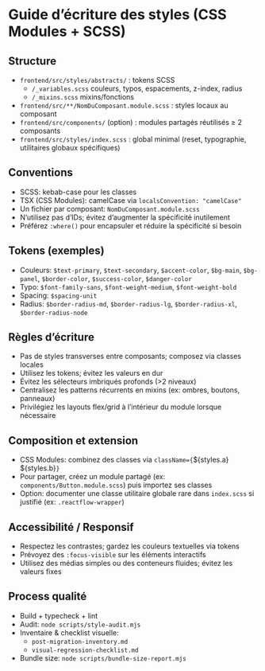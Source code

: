 # Guide d’écriture des styles (CSS Modules + SCSS)

## Structure
- `frontend/src/styles/abstracts/` : tokens SCSS
  - `/_variables.scss` couleurs, typos, espacements, z-index, radius
  - `/_mixins.scss` mixins/fonctions
- `frontend/src/**/NomDuComposant.module.scss` : styles locaux au composant
- `frontend/src/components/` (option) : modules partagés réutilisés ≥ 2 composants
- `frontend/src/styles/index.scss` : global minimal (reset, typographie, utilitaires globaux spécifiques)

## Conventions
- SCSS: kebab-case pour les classes
- TSX (CSS Modules): camelCase via `localsConvention: "camelCase"`
- Un fichier par composant: `NomDuComposant.module.scss`
- N’utilisez pas d’IDs; évitez d’augmenter la spécificité inutilement
- Préférez `:where()` pour encapsuler et réduire la spécificité si besoin

## Tokens (exemples)
- Couleurs: `$text-primary`, `$text-secondary`, `$accent-color`, `$bg-main`, `$bg-panel`, `$border-color`, `$success-color`, `$danger-color`
- Typo: `$font-family-sans`, `$font-weight-medium`, `$font-weight-bold`
- Spacing: `$spacing-unit`
- Radius: `$border-radius-md`, `$border-radius-lg`, `$border-radius-xl`, `$border-radius-node`

## Règles d’écriture
- Pas de styles transverses entre composants; composez via classes locales
- Utilisez les tokens; évitez les valeurs en dur
- Évitez les sélecteurs imbriqués profonds (>2 niveaux)
- Centralisez les patterns récurrents en mixins (ex: ombres, boutons, panneaux)
- Privilégiez les layouts flex/grid à l’intérieur du module lorsque nécessaire

## Composition et extension
- CSS Modules: combinez des classes via `className={`${styles.a} ${styles.b}`}`
- Pour partager, créez un module partagé (ex: `components/Button.module.scss`) puis importez ses classes
- Option: documenter une classe utilitaire globale rare dans `index.scss` si justifié (ex: `.reactflow-wrapper`)

## Accessibilité / Responsif
- Respectez les contrastes; gardez les couleurs textuelles via tokens
- Prévoyez des `:focus-visible` sur les éléments interactifs
- Utilisez des médias simples ou des conteneurs fluides; évitez les valeurs fixes

## Process qualité
- Build + typecheck + lint
- Audit: `node scripts/style-audit.mjs`
- Inventaire & checklist visuelle:
  - `post-migration-inventory.md`
  - `visual-regression-checklist.md`
- Bundle size: `node scripts/bundle-size-report.mjs`


